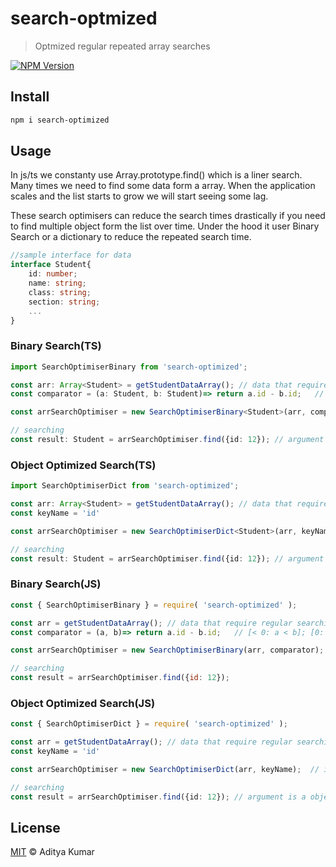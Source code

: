 # search-optmized

> Optmized regular repeated array searches

[![NPM Version][npm-image]][npm-url]

## Install

```bash
npm i search-optimized
```

## Usage

In js/ts we constanty use Array.prototype.find() which is a liner search. Many times we need to find some data form a array. When the application scales and the list starts to grow we will start seeing some lag. 

These search optimisers can reduce the search times drastically if you need to find multiple object form the list over time. Under the hood it user Binary Search or a dictionary to reduce the repeated search time.

```ts
//sample interface for data
interface Student{
    id: number;
    name: string;
    class: string;
    section: string;
    ...
}
```

### Binary Search(TS)
```ts
import SearchOptimiserBinary from 'search-optimized';

const arr: Array<Student> = getStudentDataArray(); // data that require regular searching
const comparator = (a: Student, b: Student)=> return a.id - b.id;   // [< 0: a < b]; [0: a == b]; [>0: a < b] 

const arrSearchOptimiser = new SearchOptimiserBinary<Student>(arr, comparator);  // initilization

// searching
const result: Student = arrSearchOptimiser.find({id: 12}); // argument is a value that is compatable with the comparator function 
```

### Object Optimized Search(TS)
```ts
import SearchOptimiserDict from 'search-optimized';

const arr: Array<Student> = getStudentDataArray(); // data that require regular searching
const keyName = 'id'

const arrSearchOptimiser = new SearchOptimiserDict<Student>(arr, keyName);  // initilization

// searching
const result: Student = arrSearchOptimiser.find({id: 12}); // argument is a object that contains keyName
```

### Binary Search(JS)
```js
const { SearchOptimiserBinary } = require( 'search-optimized' );

const arr = getStudentDataArray(); // data that require regular searching
const comparator = (a, b)=> return a.id - b.id;   // [< 0: a < b]; [0: a == b]; [>0: a < b] 

const arrSearchOptimiser = new SearchOptimiserBinary(arr, comparator);  // initilization

// searching
const result = arrSearchOptimiser.find({id: 12});
```


### Object Optimized Search(JS)
```ts
const { SearchOptimiserDict } = require( 'search-optimized' );

const arr = getStudentDataArray(); // data that require regular searching
const keyName = 'id'

const arrSearchOptimiser = new SearchOptimiserDict(arr, keyName);  // initilization

// searching
const result = arrSearchOptimiser.find({id: 12}); // argument is a object that contains keyName
```


## License

[MIT](https://github.com/kumardot93/search-optimized/blob/master/LICENSE) © Aditya Kumar

[npm-image]: https://img.shields.io/npm/v/live-xxx.svg
[npm-url]: https://www.npmjs.com/package/search-optimized
